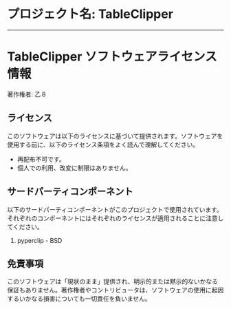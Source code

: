 プロジェクト名: TableClipper
===

---

TableClipper ソフトウェアライセンス情報
===


著作権者: 乙８

ライセンス
---

このソフトウェアは以下のライセンスに基づいて提供されます。ソフトウェアを使用する前に、以下のライセンス条項をよく読んで理解してください。

- 再配布不可です。
- 個人での利用、改変に制限はありません。

サードパーティコンポーネント
---

以下のサードパーティコンポーネントがこのプロジェクトで使用されています。それぞれのコンポーネントにはそれぞれのライセンスが適用されることに注意してください。

1. pyperclip - BSD

免責事項
---

このソフトウェアは「現状のまま」提供され、明示的または黙示的ないかなる保証もありません。著作権者やコントリビュータは、ソフトウェアの使用に起因するいかなる損害についても一切責任を負いません。
